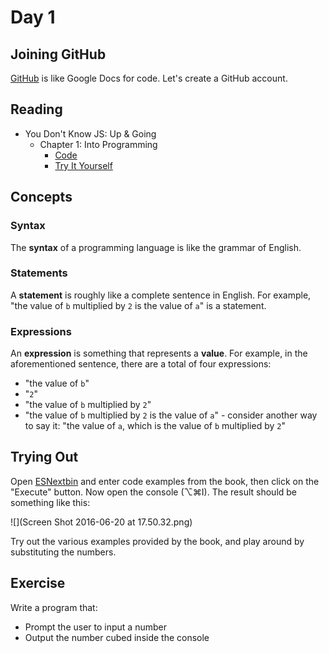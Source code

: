 # Day 1

## Joining GitHub
[GitHub](https://github.com/) is like Google Docs for code. Let's create a GitHub account.

## Reading
* You Don't Know JS: Up & Going
  * Chapter 1: Into Programming
    * [Code](https://github.com/getify/You-Dont-Know-JS/blob/master/up%20&%20going/ch1.md#code)
    * [Try It Yourself](https://github.com/getify/You-Dont-Know-JS/blob/master/up%20&%20going/ch1.md#try-it-yourself)

## Concepts

### Syntax
The **syntax** of a programming language is like the grammar of English.

### Statements
A **statement** is roughly like a complete sentence in English. For example, "the value of `b` multiplied by `2` is the value of `a`" is a statement.

### Expressions
An **expression** is something that represents a **value**. For example, in the aforementioned sentence, there are a total of four expressions:

* "the value of `b`"
* "`2`"
* "the value of `b` multiplied by `2`"
* "the value of `b` multiplied by `2` is the value of `a`" - consider another way to say it: "the value of `a`, which is the value of `b` multiplied by `2`"

## Trying Out
Open [ESNextbin](https://esnextb.in/) and enter code examples from the book, then click on the "Execute" button. Now open the console (⌥⌘I). The result should be something like this:

![](Screen Shot 2016-06-20 at 17.50.32.png)

Try out the various examples provided by the book, and play around by substituting the numbers.

## Exercise
Write a program that:

* Prompt the user to input a number
* Output the number cubed inside the console
